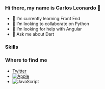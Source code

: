 ### Hi there, my name is Carlos Leonardo 👋


- 🌱 I’m currently learning Front End
- 👯 I’m looking to collaborate on Python
- 🤔 I’m looking for help with Angular
- 💬 Ask me about Dart

### Skills

### Where to find me
- [Twitter](https://twitter.com/len_great)
- [![Apple](https://img.shields.io/badge/iOS-999999?style=for-the-badge&logo=apple&logoColor=white&labelColor=101010)]()
- ![JavaScript](https://img.shields.io/badge/-JavaScript-black?style=flat-square&logo=javascript)
<!--
- 📫 How to reach me: ...
- 😄 Pronouns: ...
- ⚡ Fun fact: ...
--!>



